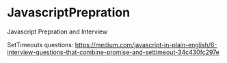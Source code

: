 # JavascriptPrepration
Javascript Prepration and Interview 


SetTimeouts questions: https://medium.com/javascript-in-plain-english/6-interview-questions-that-combine-promise-and-settimeout-34c430fc297e
